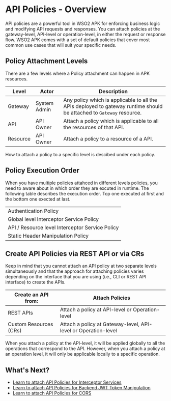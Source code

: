 # API Policies - Overview

API policies are a powerful tool in WSO2 APK for enforcing business logic and modifying API requests and responses. You can attach policies at the gateway-level, API-level or operation-level, in either the request or response flow. WSO2 APK comes with a set of default policies that cover most common use cases that will suit your specific needs.

## Policy Attachment Levels

There are a few levels where a  Policy attachment can happen in APK resources. 

| **Level**              | **Actor**      | **Description**  |
|------------------------|----------------|------------------|
| Gateway                | System Admin   | Any policy which is applicable to all the APIs deployed to gateway runtime should be attached to `Gateway` resource. |     
| API                    | API Owner      |  Attach a policy which is applicable to all the resources of that API.  |   
| Resource               | API Owner      |  Attach a policy to a resource of a API.   |

How to attach a policy to a specific level is descibed under each policy.


## Policy Execution Order

When you have multiple policies attahced in different levels policies, you need to aware about in which order they are excuted in runtime. The following table describes the execution order. Top one executed at first and the bottom one exected at last.

<table>
<tbody>
  <tr>
    <td>Authentication Policy</td>
  </tr>
  <tr>
    <td>Global level Interceptor Service Policy</td>
  </tr>
  <tr>
    <td>API / Resource level Interceptor Service Policy</td>
  </tr>
  <tr>
    <td>Static Header Manipulation Policy</td>
  </tr>
</tbody>
</table>

## Create API Policies via REST API or via CRs

Keep in mind that you cannot attach an API policy at two separate levels simultaneously and that the approach for attaching policies varies depending on the interface that you are using (i.e., CLI or REST API interface) to create the APIs.

| **Create an API from:** | **Attach Policies**                                             |
|-------------------------|-----------------------------------------------------------------|
| REST APIs               | Attach a policy at API-level or Operation-level                 |
| Custom Resources (CRs)  | Attach a policy at Gateway-level, API-level or Operation-level  |  

When you attach a policy at the API-level, it will be applied globally to all the operations that correspond to the API. However, when you attach a policy at an operation level, it will only be applicable locally to a specific operation.

## What's Next?

- [Learn to attach API Policies for Interceptor Services](../interceptors/interceptors-overview/)
- [Learn to attach API Policies for Backend JWT Token Manipulation](../backend-jwt-token-manipulation/backend-jwt-token-manipulation-via-rest-api/)
- [Learn to attach API Policies for CORS](../cors/enable-cors-via-rest-api/)
  
